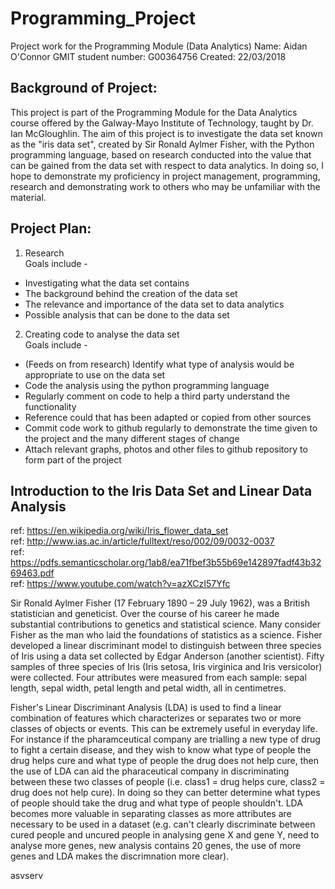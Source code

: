 # Programming_Project
Project work for the Programming Module (Data Analytics)
Name:                Aidan O'Connor
GMIT student number: G00364756
Created:             22/03/2018

## Background of Project:  
This project is part of the Programming Module for the Data Analytics course offered by the Galway-Mayo Institute of Technology, taught by Dr. Ian McGloughlin. The aim of this project is to investigate the data set known as the "iris data set", created by Sir Ronald Aylmer Fisher, with the Python programming language, based on research conducted into the value that can be gained from the data set with respect to data analytics. In doing so, I hope to demonstrate my proficiency in project management, programming, research and demonstrating work to others who may be unfamiliar with the material.

## Project Plan:

1. Research  
Goals include -  
* Investigating what the data set contains  
* The background behind the creation of the data set  
* The relevance and importance of the data set to data analytics  
* Possible analysis that can be done to the data set  

2. Creating code to analyse the data set  
Goals include -  
* (Feeds on from research) Identify what type of analysis would be appropriate to use on the data set  
* Code the analysis using the python programming language  
* Regularly comment on code to help a third party understand the functionality  
* Reference could that has been adapted or copied from other sources  
* Commit code work to github regularly to demonstrate the time given to the project and the many different stages of change  
* Attach relevant graphs, photos and other files to github repository to form part of the project  

## Introduction to the Iris Data Set and Linear Data Analysis  
ref: https://en.wikipedia.org/wiki/Iris_flower_data_set  
ref: http://www.ias.ac.in/article/fulltext/reso/002/09/0032-0037  
ref: https://pdfs.semanticscholar.org/1ab8/ea71fbef3b55b69e142897fadf43b3269463.pdf  
ref: https://www.youtube.com/watch?v=azXCzI57Yfc  
  
Sir Ronald Aylmer Fisher (17 February 1890 – 29 July 1962),  was a British statistician and geneticist. Over the course of his career he made substantial contributions to genetics and statistical science. Many consider Fisher as the man who laid the foundations of statistics as a science.
Fisher developed a linear discriminant model to distinguish between three species of Iris using a data set collected by Edgar Anderson (another scientist).
Fifty samples of three species of Iris (Iris setosa, Iris virginica and Iris versicolor) were collected. Four attributes were measured from each sample: sepal length, sepal width, petal length and petal width, all in centimetres.  

Fisher's Linear Discriminant Analysis (LDA) is used to find a linear combination of features which characterizes or separates two or more classes of objects or events. This can be extremely useful in everyday life. For instance if the pharamceutical company are trialling a new type of drug to fight a certain disease, and they wish to know what type of people the drug helps cure and what type of people the drug does not help cure, then the use of LDA can aid the pharaceutical company in discriminating between these two classes of people (i.e. class1 = drug helps cure, class2 = drug does not help cure). In doing so they can better determine what types of people should take the drug and what type of people shouldn't. LDA becomes more valuable in separating classes as more attributes are necessary to be used in a dataset (e.g. can't clearly discriminate between cured people and uncured people in analysing gene X and gene Y, need to analyse more genes, new analysis contains 20 genes, the use of more genes and LDA makes the discrimnation more clear).

asvserv







